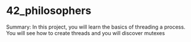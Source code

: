 # 42_philosophers
Summary: In this project, you will learn the basics of threading a process. You will see how to create threads and you will discover mutexes
